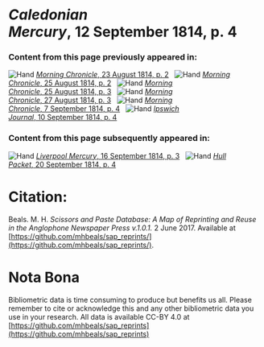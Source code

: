 # *Caledonian Mercury*, 12 September 1814, p. 4  
  
### Content from this page previously appeared in:  
![Hand](http://scissorsandpaste.net/wp-content/uploads/2017/06/smallhandpointer.png) [*Morning Chronicle*, 23 August 1814, p. 2](https://mhbeals.github.io/sap_html/Morning-Chronicle/Morning-Chronicle-23-August-1814-p-2)  
![Hand](http://scissorsandpaste.net/wp-content/uploads/2017/06/smallhandpointer.png) [*Morning Chronicle*, 25 August 1814, p. 2](https://mhbeals.github.io/sap_html/Morning-Chronicle/Morning-Chronicle-25-August-1814-p-2)  
![Hand](http://scissorsandpaste.net/wp-content/uploads/2017/06/smallhandpointer.png) [*Morning Chronicle*, 25 August 1814, p. 3](https://mhbeals.github.io/sap_html/Morning-Chronicle/Morning-Chronicle-25-August-1814-p-3)  
![Hand](http://scissorsandpaste.net/wp-content/uploads/2017/06/smallhandpointer.png) [*Morning Chronicle*, 27 August 1814, p. 3](https://mhbeals.github.io/sap_html/Morning-Chronicle/Morning-Chronicle-27-August-1814-p-3)  
![Hand](http://scissorsandpaste.net/wp-content/uploads/2017/06/smallhandpointer.png) [*Morning Chronicle*, 7 September 1814, p. 4](https://mhbeals.github.io/sap_html/Morning-Chronicle/Morning-Chronicle-7-September-1814-p-4)  
![Hand](http://scissorsandpaste.net/wp-content/uploads/2017/06/smallhandpointer.png) [*Ipswich Journal*, 10 September 1814, p. 4](https://mhbeals.github.io/sap_html/Ipswich-Journal/Ipswich-Journal-10-September-1814-p-4)  
  
### Content from this page subsequently appeared in:  
![Hand](http://scissorsandpaste.net/wp-content/uploads/2017/06/smallhandpointer.png) [*Liverpool Mercury*, 16 September 1814, p. 3](https://mhbeals.github.io/sap_html/Liverpool-Mercury/Liverpool-Mercury-16-September-1814-p-3)  
![Hand](http://scissorsandpaste.net/wp-content/uploads/2017/06/smallhandpointer.png) [*Hull Packet*, 20 September 1814, p. 4](https://mhbeals.github.io/sap_html/Hull-Packet/Hull-Packet-20-September-1814-p-4)  


# Citation: 

Beals. M. H. *Scissors and Paste Database: A Map of Reprinting and Reuse in the Anglophone Newspaper Press v.1.0.1.* 2 June 2017. Available at [https://github.com/mhbeals/sap_reprints/](https://github.com/mhbeals/sap_reprints/). 

# Nota Bona

Bibliometric data is time consuming to produce but benefits us all. Please remember to cite or acknowledge this and any other bibliometric data you use in your research. All data is available CC-BY 4.0 at [https://github.com/mhbeals/sap_reprints](https://github.com/mhbeals/sap_reprints)